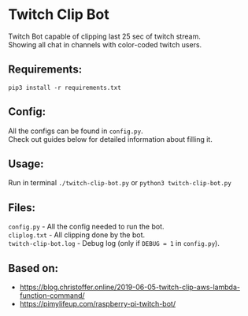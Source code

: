 # Twitch Clip Bot
Twitch Bot capable of clipping last 25 sec of twitch stream.<br/>
Showing all chat in  channels with color-coded twitch users.

## Requirements:
```
pip3 install -r requirements.txt
```
## Config:
All the configs can be found in `config.py`.<br/>
Check out guides below for detailed information about filling it.

## Usage:
Run in terminal `./twitch-clip-bot.py` or `python3 twitch-clip-bot.py`<br/>

## Files:
`config.py` - All the config needed to run the bot.<br/>
`cliplog.txt` - All clipping done by the bot.<br/>
`twitch-clip-bot.log` - Debug log (only if `DEBUG = 1` in `config.py`).<br/>

## Based on:<br />
- https://blog.christoffer.online/2019-06-05-twitch-clip-aws-lambda-function-command/ <br />
- https://pimylifeup.com/raspberry-pi-twitch-bot/ <br />

